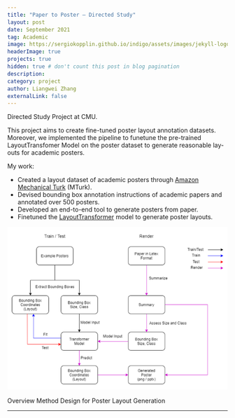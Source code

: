 ```yaml
---
title: "Paper to Poster – Directed Study"
layout: post
date: September 2021
tag: Academic
image: https://sergiokopplin.github.io/indigo/assets/images/jekyll-logo-light-solid.png
headerImage: true
projects: true
hidden: true # don't count this post in blog pagination
description:
category: project
author: Liangwei Zhang
externalLink: false
---
```


Directed Study Project at CMU.


This project aims to create fine-tuned
poster layout annotation datasets. Moreover, we implemented the pipeline to funetune the pre-trained LayoutTransfomer Model on the poster dataset to generate reasonable lay-
outs for academic posters.

My work:
- Created a layout dataset of academic posters through [Amazon Mechanical Turk](https://www.mturk.com/) (MTurk).
- Devised bounding box annotation instructions of academic papers and annotated over 500 posters.
- Developed an end-to-end tool to generate posters
from paper.
- Finetuned the [LayoutTransformer](https://arxiv.org/abs/2006.14615) model to 
generate poster layouts.

![Screenshot](./directed-study-overview.png?raw=true "Optional Title")

Overview Method Design for Poster Layout Generation

---
